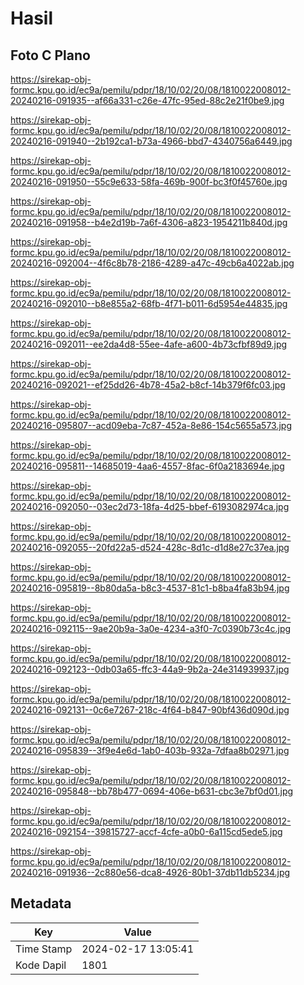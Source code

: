 # Hasil

## Foto C Plano

https://sirekap-obj-formc.kpu.go.id/ec9a/pemilu/pdpr/18/10/02/20/08/1810022008012-20240216-091935--af66a331-c26e-47fc-95ed-88c2e21f0be9.jpg

https://sirekap-obj-formc.kpu.go.id/ec9a/pemilu/pdpr/18/10/02/20/08/1810022008012-20240216-091940--2b192ca1-b73a-4966-bbd7-4340756a6449.jpg

https://sirekap-obj-formc.kpu.go.id/ec9a/pemilu/pdpr/18/10/02/20/08/1810022008012-20240216-091950--55c9e633-58fa-469b-900f-bc3f0f45760e.jpg

https://sirekap-obj-formc.kpu.go.id/ec9a/pemilu/pdpr/18/10/02/20/08/1810022008012-20240216-091958--b4e2d19b-7a6f-4306-a823-1954211b840d.jpg

https://sirekap-obj-formc.kpu.go.id/ec9a/pemilu/pdpr/18/10/02/20/08/1810022008012-20240216-092004--4f6c8b78-2186-4289-a47c-49cb6a4022ab.jpg

https://sirekap-obj-formc.kpu.go.id/ec9a/pemilu/pdpr/18/10/02/20/08/1810022008012-20240216-092010--b8e855a2-68fb-4f71-b011-6d5954e44835.jpg

https://sirekap-obj-formc.kpu.go.id/ec9a/pemilu/pdpr/18/10/02/20/08/1810022008012-20240216-092011--ee2da4d8-55ee-4afe-a600-4b73cfbf89d9.jpg

https://sirekap-obj-formc.kpu.go.id/ec9a/pemilu/pdpr/18/10/02/20/08/1810022008012-20240216-092021--ef25dd26-4b78-45a2-b8cf-14b379f6fc03.jpg

https://sirekap-obj-formc.kpu.go.id/ec9a/pemilu/pdpr/18/10/02/20/08/1810022008012-20240216-095807--acd09eba-7c87-452a-8e86-154c5655a573.jpg

https://sirekap-obj-formc.kpu.go.id/ec9a/pemilu/pdpr/18/10/02/20/08/1810022008012-20240216-095811--14685019-4aa6-4557-8fac-6f0a2183694e.jpg

https://sirekap-obj-formc.kpu.go.id/ec9a/pemilu/pdpr/18/10/02/20/08/1810022008012-20240216-092050--03ec2d73-18fa-4d25-bbef-6193082974ca.jpg

https://sirekap-obj-formc.kpu.go.id/ec9a/pemilu/pdpr/18/10/02/20/08/1810022008012-20240216-092055--20fd22a5-d524-428c-8d1c-d1d8e27c37ea.jpg

https://sirekap-obj-formc.kpu.go.id/ec9a/pemilu/pdpr/18/10/02/20/08/1810022008012-20240216-095819--8b80da5a-b8c3-4537-81c1-b8ba4fa83b94.jpg

https://sirekap-obj-formc.kpu.go.id/ec9a/pemilu/pdpr/18/10/02/20/08/1810022008012-20240216-092115--9ae20b9a-3a0e-4234-a3f0-7c0390b73c4c.jpg

https://sirekap-obj-formc.kpu.go.id/ec9a/pemilu/pdpr/18/10/02/20/08/1810022008012-20240216-092123--0db03a65-ffc3-44a9-9b2a-24e314939937.jpg

https://sirekap-obj-formc.kpu.go.id/ec9a/pemilu/pdpr/18/10/02/20/08/1810022008012-20240216-092131--0c6e7267-218c-4f64-b847-90bf436d090d.jpg

https://sirekap-obj-formc.kpu.go.id/ec9a/pemilu/pdpr/18/10/02/20/08/1810022008012-20240216-095839--3f9e4e6d-1ab0-403b-932a-7dfaa8b02971.jpg

https://sirekap-obj-formc.kpu.go.id/ec9a/pemilu/pdpr/18/10/02/20/08/1810022008012-20240216-095848--bb78b477-0694-406e-b631-cbc3e7bf0d01.jpg

https://sirekap-obj-formc.kpu.go.id/ec9a/pemilu/pdpr/18/10/02/20/08/1810022008012-20240216-092154--39815727-accf-4cfe-a0b0-6a115cd5ede5.jpg

https://sirekap-obj-formc.kpu.go.id/ec9a/pemilu/pdpr/18/10/02/20/08/1810022008012-20240216-091936--2c880e56-dca8-4926-80b1-37db11db5234.jpg


## Metadata

| Key        | Value               |
| ---------- | ------------------- |
| Time Stamp | 2024-02-17 13:05:41 |
| Kode Dapil | 1801                |



